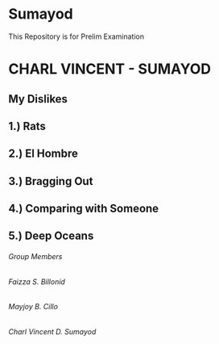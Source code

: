 # Sumayod
This Repository is for Prelim Examination

# **CHARL VINCENT - SUMAYOD**

## **My Dislikes**
## 1.) Rats
## 2.) El Hombre
## 3.) Bragging Out
## 4.) Comparing with Someone
## 5.) Deep Oceans

###### *Group Members*
###### *Faizza S. Billonid*
###### *Mayjoy B. Cillo*
###### *Charl Vincent D. Sumayod*
